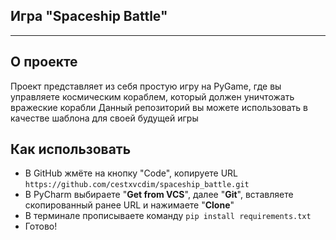 ## Игра "Spaceship Battle"

---

## О проекте
Проект представляет из себя простую игру на PyGame, где вы управляете космическим кораблем, который должен уничтожать вражеские корабли
Данный репозиторий вы можете использовать в качестве шаблона для своей будущей игры

## Как использовать
- В GitHub жмёте на кнопку "Code", копируете URL `https://github.com/cestxvcdim/spaceship_battle.git`
- В PyCharm выбираете "**Get from VCS**", далее "**Git**", вставляете скопированный ранее URL и нажимаете "**Clone**" 
- В терминале прописываете команду `pip install requirements.txt`
- Готово!

